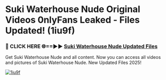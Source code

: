 # Suki Waterhouse Nude Original Videos 0nlyFans Leaked - Files Updated! (1iu9f)

<h3>🔴 CLICK HERE 🌐==►► <a href="https://tinyurl.com/52m3yx9h" rel="nofollow">Suki Waterhouse Nude Updated Files</a></h3>

Get Suki Waterhouse Nude and all content. Now you can access all videos and pictures of Suki Waterhouse Nude. New Updated Files 2025!

[![1iu9f](https://i.imgur.com/TnHtlc8.gif)](https://tinyurl.com/52m3yx9h)
